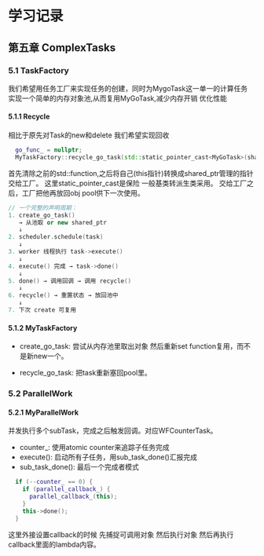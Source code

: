 # 学习记录

## 第五章 ComplexTasks

### 5.1 TaskFactory

我们希望用任务工厂来实现任务的创建，同时为MygoTask这一单一的计算任务 实现一个简单的内存对象池,从而复用MyGoTask,减少内存开销 优化性能

#### 5.1.1 Recycle

相比于原先对Task的new和delete 我们希望实现回收

```cpp
  go_func_ = nullptr;
  MyTaskFactory::recycle_go_task(std::static_pointer_cast<MyGoTask>(shared_from_this()));
```

首先清除之前的std::function,之后将自己(this指针)转换成shared\_ptr管理的指针 交给工厂。
这里static\_pointer\_cast是保险 一般基类转派生类采用。
交给工厂之后，工厂把他再放回obj pool供下一次使用。

```cpp
// 一个完整的声明周期：
1. create_go_task() 
   → 从池取 or new shared_ptr
   ↓
2. scheduler.schedule(task)
   ↓
3. worker 线程执行 task->execute()
   ↓
4. execute() 完成 → task->done()
   ↓
5. done() → 调用回调 → 调用 recycle()
   ↓
6. recycle() → 重置状态 → 放回池中
   ↓
7. 下次 create 可复用
```

#### 5.1.2 MyTaskFactory

+ create\_go\_task: 尝试从内存池里取出对象 然后重新set function复用，而不是新new一个。

+ recycle\_go\_task: 把task重新塞回pool里。

### 5.2 ParallelWork

#### 5.2.1 MyParallelWork

并发执行多个subTask，完成之后触发回调。对应WFCounterTask。

+ counter\_: 使用atomic counter来追踪子任务完成
+ execute(): 启动所有子任务，用sub\_task\_done()汇报完成
+ sub\_task\_done(): 最后一个完成者模式

```cpp
  if (--counter_ == 0) {
    if (parallel_callback_) {
      parallel_callback_(this);    
    }
    this->done();
  }
```

这里外接设置callback的时候 先捕捉可调用对象 然后执行对象 然后再执行callback里面的lambda内容。
